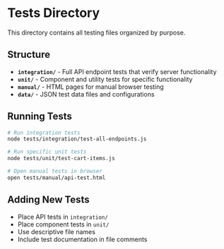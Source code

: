# Tests Directory

This directory contains all testing files organized by purpose.

## Structure

- **`integration/`** - Full API endpoint tests that verify server functionality
- **`unit/`** - Component and utility tests for specific functionality  
- **`manual/`** - HTML pages for manual browser testing
- **`data/`** - JSON test data files and configurations

## Running Tests

```bash
# Run integration tests
node tests/integration/test-all-endpoints.js

# Run specific unit tests
node tests/unit/test-cart-items.js

# Open manual tests in browser
open tests/manual/api-test.html
```

## Adding New Tests

- Place API tests in `integration/`
- Place component tests in `unit/`
- Use descriptive file names
- Include test documentation in file comments
